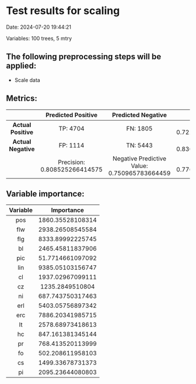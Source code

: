 # Test results for scaling
Date:  2024-07-20 19:44:21 

Variables:  100  trees,  5  mtry


 ## The following preprocessing steps will be applied: 
  - Scale data 


 ## Metrics:
 | | **Predicted Positive**| **Predicted Negative** | |
 |:--:|:--:|:--:|:--:|
 | **Actual Positive** | TP:  4704  | FN:  1805  | Sensitivity:  0.722691657704717  |
 | **Actual Negative** | FP:  1114  | TN:  5443  | Specificity:  0.830105231050785  |
 | | Precision:  0.808525266414575  | Negative Predictive Value:  0.750965783664459  | **Accuracy**:  0.776595744680851  |


 ## Variable importance:
 | Variable | Importance |
 |:--:|:--:|
 |  pos  |  1860.35528108314  |
 |  flw  |  2938.26508545584  |
 |  flg  |  8333.89992225745  |
 |  bl  |  2465.45811837906  |
 |  pic  |  51.7714661097092  |
 |  lin  |  9385.05103156747  |
 |  cl  |  1937.02967099111  |
 |  cz  |  1235.2849510804  |
 |  ni  |  687.743750317463  |
 |  erl  |  5403.05756897342  |
 |  erc  |  7886.20341985715  |
 |  lt  |  2578.68973418613  |
 |  hc  |  847.161381345144  |
 |  pr  |  768.413520113999  |
 |  fo  |  502.208611958103  |
 |  cs  |  1499.33678731373  |
 |  pi  |  2095.23644080803  |

